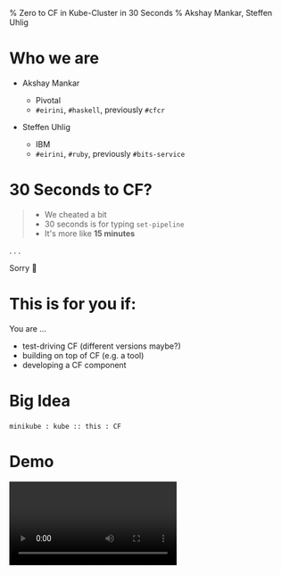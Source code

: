 % Zero to CF in Kube-Cluster in 30 Seconds
% Akshay Mankar, Steffen Uhlig

# Who we are

* Akshay Mankar
   - Pivotal
   - `#eirini`, `#haskell`, previously `#cfcr`

* Steffen Uhlig
   - IBM
   - `#eirini`, `#ruby`, previously `#bits-service`

# 30 Seconds to CF?

>* We cheated a bit
>* 30 seconds is for typing `set-pipeline`
>* It's more like **15 minutes**

. . .

Sorry 🤠

# This is for you if:

You are ...

* test-driving CF (different versions maybe?)
* building on top of CF (e.g. a tool)
* developing a CF component

# Big Idea

`minikube : kube :: this : CF`

# Demo

<video class="stretch" src="https://github.com/suhlig/zero-to-cf-in-30-seconds/releases/download/v1.0.0-beta.1/zero2cfin30s.mp4" controls />

<aside class="notes">
* Create the world
  ```command
  ./set-pipeline zero2cfin30s eirini ~/workspace/eirini/private-config
  ```
* In browser, show pipeline: https://ci.flintstone.cf.cloud.ibm.com/teams/eirini/pipelines/zero2cfin30s
* Trigger delete job:
  ```command
  fly -t eirini trigger-job --job zero2cfin30s/delete-cluster --watch
  ```
* In terminal, show CF containers coming up in `scf` namespace:
  ```command
  ibmcloud ks cluster-get zero2cfin30s
  eval $(ibmcloud ks cluster-config --cluster zero2cfin30s --export)
  watch kubectl get pods -n scf
  ```
* TODO Maybe show app containers coming up in `opi` namespace (classic HerrJulz demo)
</aside>

# Why?

# Dev speed

- Quickly spin up a dev environment
- Fast onboarding of new team members
- Less fear<br/>
  => broke it? N.P.!

# It's lightweight

* Keep your laptop clean
  - no need to run CF locally
  - your version / patch level on someone else's hardware

* Cookie-cutter approach
  - Test environments by the dozen
  - Pets vs. cattle

# Repeatable

* Yields repeatable dev environments
* Ship the config, not the cluster
  - Vagrant philosophy

# How does it work?

* SCF + fissile
* Eirini
* Helm
* Concourse

# Secret Sauce

![](eirini-arch.png)

# It's a pipeline!


![](graph1.svg)
<!-- ![](pipeline-sketch.jpg) -->

# Deploy CF

![](graph2.svg)

# Test thy cluster

![](graph3.svg)

# No need to see the YAML

![](graph4.svg)

# Details


# Creates k8s cluster

![](pipeline-cluster-management.png)

# Deploys SCF

![](pipeline-deploy-scf.png)

# It's ready!

![](welcome-to-scf.png)

# `set-pipeline`

* the only manual step
* takes the name of "the world"

# How to ...

# Help!

## I broke my dev env

<div id="left">
* Before:
  - Debug
  - Troubleshoot
  - Give up
  - Find the docs how to re-create
</div>

<div id="right">
* Now:
  - Press the recreate button in Concourse
</div>

# Ideas

* Notification?
* Print details at the end of set-pipeline?
* Your ideas?

# Score Card

Did we achieve our goals? ...

1. Getting a new env is very straighforward: ✅
1. Repeatability: ✅
1. Speed == 30s: ❌
1. Speed <= 30mins: ✅

# Thanks!

`@AkshayMankar`

`@suhlig`

<div class="mini">
  Rev.
  #include ../gpp/.dirty

  <br/>
  built on
  #exec TZ=UTC date +"%Y-%m-%d %T %Z"
 </div>
